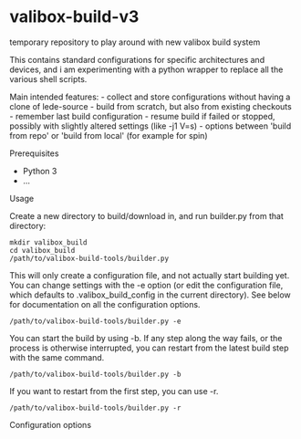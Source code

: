 # valibox-build-v3
temporary repository to play around with new valibox build system

This contains standard configurations for specific architectures and devices, and i am experimenting with a python wrapper to replace all the various shell scripts.

Main intended features:
    - collect and store configurations without having a clone of lede-source
    - build from scratch, but also from existing checkouts
    - remember last build configuration
    - resume build if failed or stopped, possibly with slightly altered settings (like -j1 V=s)
    - options between 'build from repo' or 'build from local' (for example for spin)


Prerequisites

* Python 3
* ...

Usage

Create a new directory to build/download in, and run builder.py from that directory:

    mkdir valibox_build
    cd valibox_build
    /path/to/valibox-build-tools/builder.py

This will only create a configuration file, and not actually start building yet. You can change settings with the -e option (or edit the configuration file, which defaults to .valibox_build_config in the current directory). See below for documentation on all the configuration options.

    /path/to/valibox-build-tools/builder.py -e

You can start the build by using -b. If any step along the way fails, or the process is otherwise interrupted, you can restart from the latest build step with the same command.

    /path/to/valibox-build-tools/builder.py -b

If you want to restart from the first step, you can use -r.

    /path/to/valibox-build-tools/builder.py -r


Configuration options

